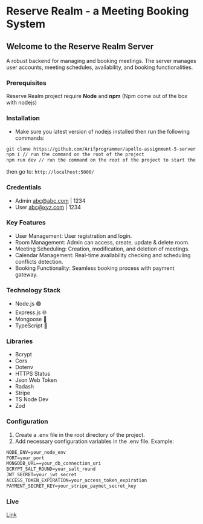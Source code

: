 # Reserve Realm - a Meeting Booking System

## Welcome to the Reserve Realm Server

A robust backend for managing and booking meetings. The server manages user accounts, meeting schedules, availability, and booking functionalities.

### Prerequisites

Reserve Realm project require **Node** and **npm** (Npm come out of the box with nodejs)

### Installation

- Make sure you latest version of nodejs installed then run the following commands:

```html
git clone https://github.com/Arifprogrammer/apollo-assignment-5-server.git // clone the project first
npm i // run the command on the root of the project
npm run dev // run the command on the root of the project to start the project locally
```

then go to: `http://localhost:5000/`

### Credentials

- Admin
abc@abc.com | 1234
- User
abc@xyz.com | 1234

### Key Features

- User Management: User registration and login.
- Room Management: Admin can access, create, update & delete room.
- Meeting Scheduling: Creation, modification, and deletion of meetings.
- Calendar Management: Real-time availability checking and scheduling conflicts detection.
- Booking Functionality: Seamless booking process with payment gateway.

### Technology Stack

- Node.js 🟢
- Express.js 🌐
- Mongoose 🍃
- TypeScript 📘

### Libraries

- Bcrypt
- Cors
- Dotenv
- HTTPS Status
- Json Web Token
- Radash
- Stripe
- TS Node Dev
- Zod

### Configuration

1. Create a .env file in the root directory of the project.
2. Add necessary configuration variables in the .env file. Example:

```html
NODE_ENV=your_node_env
PORT=your_port
MONGODB_URL==your_db_connection_uri
BCRYPT_SALT_ROUND=your_salt_round
JWT_SECRET=your_jwt_secret
ACCESS_TOKEN_EXPIRATION=your_access_token_expiration
PAYMENT_SECRET_KEY=your_stripe_paymet_secret_key
```

### Live

[Link](https://reserve-realm-server.vercel.app)
